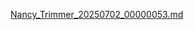 [Nancy_Trimmer_20250702_00000053.md](https://github.com/user-attachments/files/21013777/Nancy_Trimmer_20250702_00000053.md)
